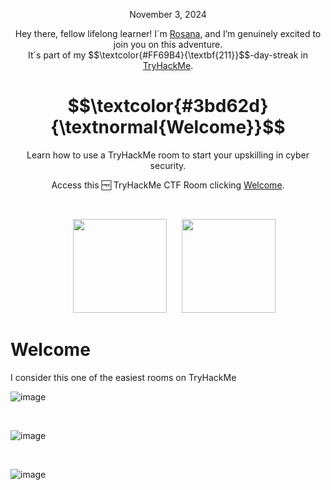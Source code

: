<p align="center">November 3, 2024</p>
<p align="center">Hey there, fellow lifelong learner! I´m <a href="https://www.linkedin.com/in/rosanafssantos/">Rosana</a>, and I’m genuinely excited to join you on this adventure.<br>
It´s part of my $$\textcolor{#FF69B4}{\textbf{211}}$$-day-streak in  <a href="https://tryhackme.com/">TryHackMe</a>.</p>

<h1 align="center">
  $$\textcolor{#3bd62d}{\textnormal{Welcome}}$$

</h1>
<p align="center">Learn how to use a TryHackMe room to start your upskilling in cyber security.</p>
<p align="center">Access this 🆓 TryHackMe CTF Room clicking <a href="https://tryhackme.com/r/room/welcome">Welcome</a>.</p><br>
<p align="center">
  <img height="150px" hspace="20" src="https://github.com/user-attachments/assets/bc3dbb0a-9d0e-46ec-abad-6fd1f016ae62">
  <img height="150px" src="https://github.com/user-attachments/assets/956d05ef-b83c-4ca2-a760-e683e5aeb8b6">
</p>


<h1>Welcome</h1>

<p>I consider this one of the easiest rooms on TryHackMe</p>


![image](https://github.com/user-attachments/assets/c3568ce9-07f7-4f9a-9743-63251bee9dec)

<br>

![image](https://github.com/user-attachments/assets/2cd2ec8e-8d05-4ec9-8fff-e13f9ecbdf21)

<br>

![image](https://github.com/user-attachments/assets/26d09065-ea90-44ff-bba8-50769efa83ba)




